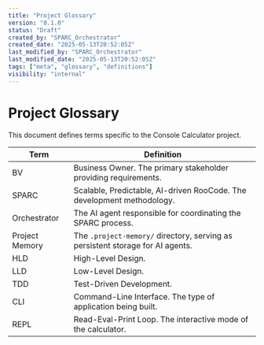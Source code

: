```yaml
---
title: "Project Glossary"
version: "0.1.0"
status: "Draft"
created_by: "SPARC_Orchestrator"
created_date: "2025-05-13T20:52:05Z"
last_modified_by: "SPARC_Orchestrator"
last_modified_date: "2025-05-13T20:52:05Z"
tags: ["meta", "glossary", "definitions"]
visibility: "internal"
---
```


# Project Glossary

This document defines terms specific to the Console Calculator project.

| Term           | Definition                                                                 |
|----------------|----------------------------------------------------------------------------|
| BV             | Business Owner. The primary stakeholder providing requirements.            |
| SPARC          | Scalable, Predictable, AI-driven RooCode. The development methodology.     |
| Orchestrator   | The AI agent responsible for coordinating the SPARC process.               |
| Project Memory | The `.project-memory/` directory, serving as persistent storage for AI agents. |
| HLD            | High-Level Design.                                                         |
| LLD            | Low-Level Design.                                                          |
| TDD            | Test-Driven Development.                                                   |
| CLI            | Command-Line Interface. The type of application being built.             |
| REPL           | Read-Eval-Print Loop. The interactive mode of the calculator.            |